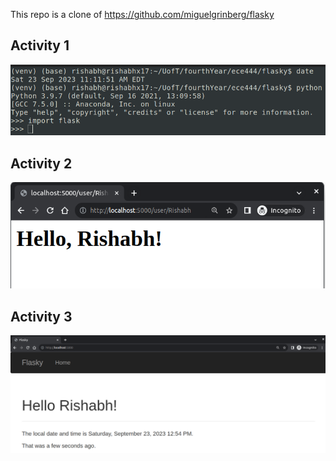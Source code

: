 This repo is a clone of https://github.com/miguelgrinberg/flasky

## Activity 1
![Activity 1 Screenshot](./imgs/a1.png?raw=true "Activity 1 Screenshot")

## Activity 2
![Activity 2 Screenshot](./imgs/a2.png?raw=true "Activity 2 Screenshot")

## Activity 3
![Activity 3 Screenshot](./imgs/a3.png?raw=true "Activity 3 Screenshot")
